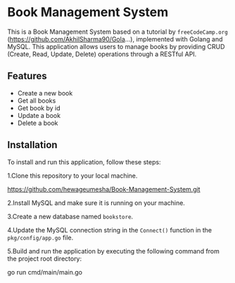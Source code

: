 # Book Management System

This is a Book Management System based on a tutorial by `freeCodeCamp.org` (https://github.com/AkhilSharma90/Gola...), implemented with Golang and MySQL. This application allows users to manage books by providing CRUD (Create, Read, Update, Delete) operations through a RESTful API.

## Features
- Create a new book
- Get all books
- Get book by id
- Update a book
- Delete a book

## Installation
To install and run this application, follow these steps:

1.Clone this repository to your local machine.

https://github.com/hewageumesha/Book-Management-System.git

2.Install MySQL and make sure it is running on your machine.

3.Create a new database named `bookstore`.

4.Update the MySQL connection string in the `Connect()` function in the `pkg/config/app.go` file.

5.Build and run the application by executing the following command from the project root directory:

go run cmd/main/main.go
